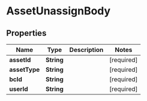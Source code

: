 # AssetUnassignBody

## Properties
Name | Type | Description | Notes
------------ | ------------- | ------------- | -------------
**assetId** | **String** |  |[required]  
**assetType** | **String** |  |[required]  
**bcId** | **String** |  |[required]  
**userId** | **String** |  |[required]  
